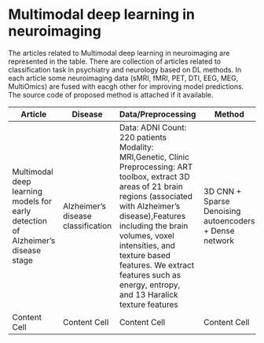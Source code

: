 # Multimodal deep learning in neuroimaging

The articles related to Multimodal deep learning in neuroimaging are represented in the table. There are collection of articles related to classification task in psychiatry and neurology based on DL methods. In each article some neuroimaging data (sMRI, fMRI, PET, DTI, EEG, MEG, MultiOmics) are fused with eacgh other for improving model predictions. The source code of proposed method is attached if it available.


| Article  | Disease|  Data/Preprocessing    | Method | Result |
| ------------- | ------------- | ------------- | ------------- |------------- |
| Multimodal deep learning models for early detection of Alzheimer’s disease stage  | Alzheimer’s disease classification  |  Data: ADNI Count: 220 patients Modality: MRI,Genetic, Clinic Preprocessing: ART toolbox, extract 3D areas of 21 brain regions (associated with Alzheimer’s disease),Features including the brain volumes, voxel intensities, and texture based features. We extract features such as energy, entropy, and 13 Haralick texture features| 3D CNN + Sparse Denoising autoencoders + Dense network  | 0.8% +- 0.03% acc  |
| Content Cell  | Content Cell  |Content Cell  | Content Cell  |Content Cell  |
